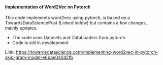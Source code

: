 #### Implementation of Word2Vec on Pytorch

This code implements word2vec using pytorch, is based on a TowardsDataSciencePost
(Linked below) but contains a few changes, mainly updates.

- The code uses Datasets and DataLoaders from pytorch.
- Code is still in development




Link: https://towardsdatascience.com/implementing-word2vec-in-pytorch-skip-gram-model-e6bae040d2fb
